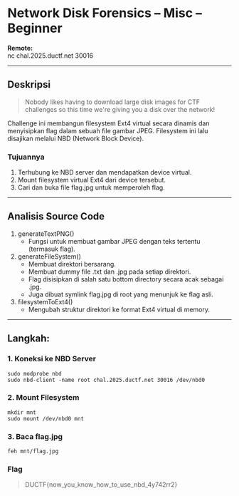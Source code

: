 # Network Disk Forensics – Misc – Beginner

**Remote:**  
nc chal.2025.ductf.net 30016

---

## Deskripsi

> Nobody likes having to download large disk images for CTF challenges so this time we're giving you a disk over the network!

Challenge ini membangun filesystem Ext4 virtual secara dinamis dan menyisipkan flag dalam sebuah file gambar JPEG. Filesystem ini lalu disajikan melalui NBD (Network Block Device).
### Tujuannya
1. Terhubung ke NBD server dan mendapatkan device virtual.
2. Mount filesystem virtual Ext4 dari device tersebut.
3. Cari dan buka file flag.jpg untuk memperoleh flag.

---

## Analisis Source Code

1. generateTextPNG()
   - Fungsi untuk membuat gambar JPEG dengan teks tertentu (termasuk flag).
2. generateFileSystem()
   - Membuat direktori bersarang.
   - Membuat dummy file .txt dan .jpg pada setiap direktori.
   - Flag disisipkan di salah satu bottom directory secara acak sebagai .jpg.
   - Juga dibuat symlink flag.jpg di root yang menunjuk ke flag asli.
3. filesystemToExt4()
   - Mengubah struktur direktori ke format Ext4 virtual di memory.

---

## Langkah:
### 1. Koneksi ke NBD Server
```commandline
sudo modprobe nbd
sudo nbd-client -name root chal.2025.ductf.net 30016 /dev/nbd0
```
### 2. Mount Filesystem
```commandline
mkdir mnt
sudo mount /dev/nbd0 mnt
```
### 3. Baca flag.jpg
```commandline
feh mnt/flag.jpg
```

### Flag

> DUCTF{now_you_know_how_to_use_nbd_4y742rr2}
